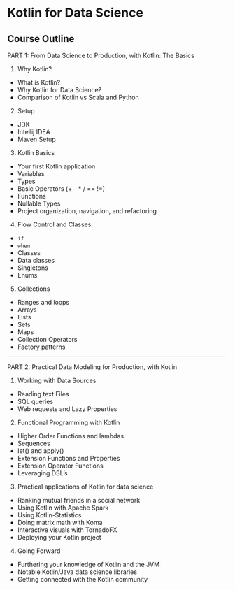 # Kotlin for Data Science
## Course Outline

PART 1: From Data Science to Production, with Kotlin: The Basics

1) Why Kotlin?
* What is Kotlin?
* Why Kotlin for Data Science?
* Comparison of Kotlin vs Scala and Python

2) Setup
* JDK
* Intellij IDEA
* Maven Setup

3) Kotlin Basics
* Your first Kotlin application
* Variables
* Types
* Basic Operators (+ - * / == !=)
* Functions
* Nullable Types
* Project organization, navigation, and refactoring

4) Flow Control and Classes
* `if`
* `when`
* Classes
* Data classes
* Singletons
* Enums

5) Collections
* Ranges and loops
* Arrays
* Lists
* Sets
* Maps
* Collection Operators
* Factory patterns

-------------------------------------------------

PART 2: Practical Data Modeling for Production, with Kotlin

1) Working with Data Sources
* Reading text Files
* SQL queries
* Web requests and Lazy Properties

2) Functional Programming with Kotlin
* Higher Order Functions and lambdas
* Sequences
* let() and apply()
* Extension Functions and Properties
* Extension Operator Functions
* Leveraging DSL’s

3) Practical applications of Kotlin for data science
* Ranking mutual friends in a social network
* Using Kotlin with Apache Spark
* Using Kotlin-Statistics
* Doing matrix math with Koma
* Interactive visuals with TornadoFX
* Deploying your Kotlin project

4) Going Forward
* Furthering your knowledge of Kotlin and the JVM
* Notable Kotlin/Java data science libraries
* Getting connected with the Kotlin community
